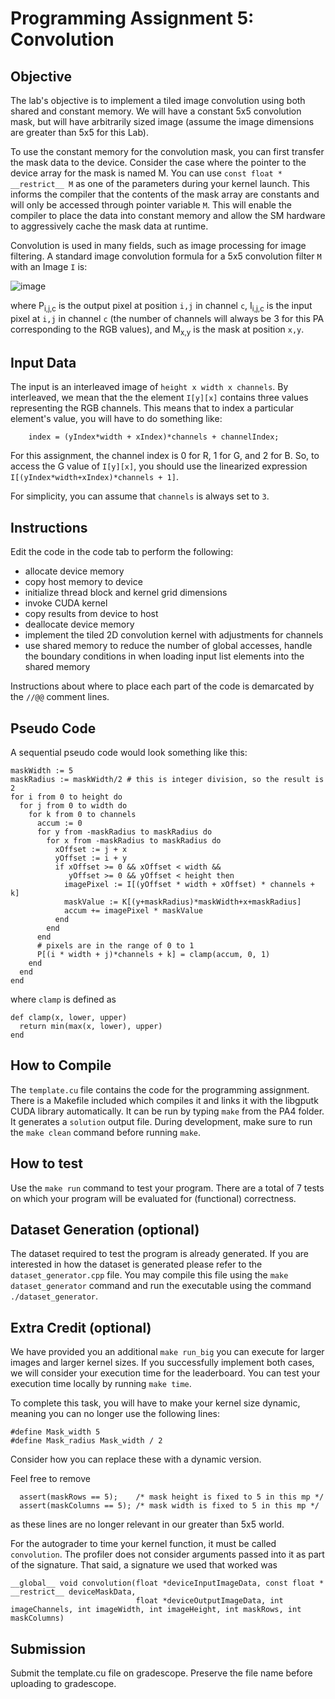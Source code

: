
# Programming Assignment 5: Convolution

## Objective

The lab's objective is to implement a tiled image convolution using both shared and constant memory. We will have a constant 5x5 convolution mask, but will have arbitrarily sized image (assume the image dimensions are greater than 5x5 for this Lab).

To use the constant memory for the convolution mask, you can first transfer the mask data to the device. Consider the case  where the pointer to the device array for the mask is named M. You can use `const float * __restrict__ M` as one of the parameters during your kernel launch. This informs the compiler that the contents of the mask array are constants and will only be accessed through pointer variable `M`. This will enable the compiler to place the data into constant memory and allow the SM hardware to aggressively cache the mask data at runtime.

Convolution is used in many fields, such as image processing for image filtering. A standard image convolution formula for a 5x5 convolution filter `M` with an Image `I` is:

![image](https://user-images.githubusercontent.com/72691772/152750827-282c6039-8131-46c6-8298-b36ed74d84e1.PNG)

where P<sub>i,j,c</sub> is the output pixel at position `i,j` in channel `c`, I<sub>i,j,c</sub> is the input pixel at `i,j` in channel `c` (the number of channels will always be 3 for this PA corresponding to the RGB values), and M<sub>x,y</sub> is the mask at position `x,y`.

## Input Data

The input is an interleaved image of `height x width x channels`. By interleaved, we mean that the the element `I[y][x]` contains three values representing the RGB channels. This means that to index a particular element's value, you will have to do something like:

```{.cpp}
    index = (yIndex*width + xIndex)*channels + channelIndex;
```

For this assignment, the channel index is 0 for R, 1 for G, and 2 for B. So, to access the G value of `I[y][x]`, you should use the linearized expression `I[(yIndex*width+xIndex)*channels + 1]`.

For simplicity, you can assume that `channels` is always set to `3`.

## Instructions

Edit the code in the code tab to perform the following:

- allocate device memory
- copy host memory to device
- initialize thread block and kernel grid dimensions
- invoke CUDA kernel
- copy results from device to host
- deallocate device memory
- implement the tiled 2D convolution kernel with adjustments for channels
- use shared memory to  reduce the number of global accesses, handle the boundary conditions in when loading input list elements into the shared memory

Instructions about where to place each part of the code is demarcated by the `//@@` comment lines.

## Pseudo Code

A sequential pseudo code would look something like this:

```{.ruby}
maskWidth := 5
maskRadius := maskWidth/2 # this is integer division, so the result is 2
for i from 0 to height do
  for j from 0 to width do
    for k from 0 to channels
      accum := 0
      for y from -maskRadius to maskRadius do
        for x from -maskRadius to maskRadius do
          xOffset := j + x
          yOffset := i + y
          if xOffset >= 0 && xOffset < width &&
             yOffset >= 0 && yOffset < height then
            imagePixel := I[(yOffset * width + xOffset) * channels + k]
            maskValue := K[(y+maskRadius)*maskWidth+x+maskRadius]
            accum += imagePixel * maskValue
          end
        end
      end
      # pixels are in the range of 0 to 1
      P[(i * width + j)*channels + k] = clamp(accum, 0, 1)
    end
  end
end
```

where `clamp` is defined as

```{.ruby}
def clamp(x, lower, upper)
  return min(max(x, lower), upper)
end
```

## How to Compile

The `template.cu` file contains the code for the programming assignment. There is a Makefile included which compiles it and links it with the libgputk CUDA library automatically. It can be run by typing `make` from the PA4 folder. It generates a `solution` output file. During development, make sure to run the `make clean` command before running `make`. 

## How to test

Use the `make run` command to test your program. There are a total of 7 tests on which your program will be evaluated for (functional) correctness.

## Dataset Generation (optional)

The dataset required to test the program is already generated. If you are interested in how the dataset is generated please refer to the `dataset_generator.cpp` file. You may compile this file using the `make dataset_generator` command and run the executable using the command `./dataset_generator`. 

## Extra Credit (optional)

We have provided you an additional `make run_big` you can execute for larger images and larger kernel sizes.  If you successfully implement both cases, we will consider your execution time for the leaderboard.  You can test your execution time locally by running `make time`.

To complete this task, you will have to make your kernel size dynamic, meaning you can no longer use the following lines:

```
#define Mask_width 5
#define Mask_radius Mask_width / 2
```

Consider how you can replace these with a dynamic version.

Feel free to remove
```
  assert(maskRows == 5);    /* mask height is fixed to 5 in this mp */
  assert(maskColumns == 5); /* mask width is fixed to 5 in this mp */
```
as these lines are no longer relevant in our greater than 5x5 world.

For the autograder to time your kernel function, it must be called `convolution`.  The profiler does not consider arguments passed into it as part of the signature.  That said, a signature we used that worked was
```
__global__ void convolution(float *deviceInputImageData, const float * __restrict__ deviceMaskData,
                            float *deviceOutputImageData, int imageChannels, int imageWidth, int imageHeight, int maskRows, int maskColumns)
```

## Submission

Submit the template.cu file on gradescope. Preserve the file name before uploading to gradescope.
